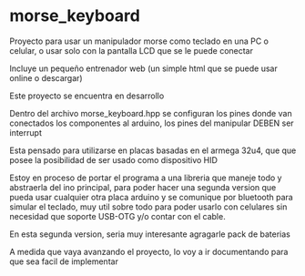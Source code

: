 # morse_keyboard

Proyecto para usar un manipulador morse como teclado en una PC o celular, o usar solo con la pantalla LCD que se le puede conectar

Incluye un pequeño entrenador web (un simple html que se puede usar online o descargar)

Este proyecto se encuentra en desarrollo

Dentro del archivo morse_keyboard.hpp se configuran los pines donde van conectados los componentes al arduino, los pines del manipular DEBEN ser interrupt

Esta pensado para utilizarse en placas basadas en el armega 32u4, que que posee la posibilidad de ser usado como dispositivo HID

Estoy en proceso de portar el programa a una libreria que maneje todo y abstraerla del ino principal, para poder hacer una segunda version que pueda usar cualquier otra placa arduino y se comunique por bluetooth para simular el teclado, muy util sobre todo para poder usarlo con celulares sin necesidad que soporte USB-OTG y/o contar con el cable.

En esta segunda version, seria muy interesante agragarle pack de baterias

A medida que vaya avanzando el proyecto, lo voy a ir documentando para que sea facil de implementar
